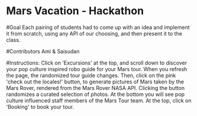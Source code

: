 # Mars Vacation - Hackathon

#Goal
Each pairing of students had to come up with an idea and implement it from scratch, using any API of our choosing, and then present it to the class. 

#Contributors
Ami 
& 
Saisudan 

#Instructions: 
Click on 'Excursions' at the top, and scroll down to discover your pop culture inspired robo guide for your Mars tour. When you refresh the page, the randomized tour guide changes. 
Then, click on the pink 'check out the locales!' button, to generate pictures of Mars taken by the Mars Rover, rendered from the Mars Rover NASA API. Clicking the button randomizes a curated selection of photos. At the bottom you will see pop culture influenced staff members of the Mars Tour team. At the top, click on 'Booking' to book your tour. 


